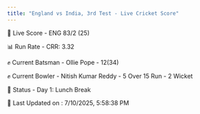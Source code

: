 ```yaml
---
title: "England vs India, 3rd Test - Live Cricket Score"
---
```


🔴 Live Score - ENG 83/2 (25)  

📊 Run Rate - CRR: 3.32  

✊ Current Batsman - Ollie Pope - 12(34)  

✊ Current Bowler - Nitish Kumar Reddy - 5 Over 15 Run - 2 Wicket  

📑 Status - Day 1: Lunch Break

📝 Last Updated on : 7/10/2025, 5:58:38 PM  

